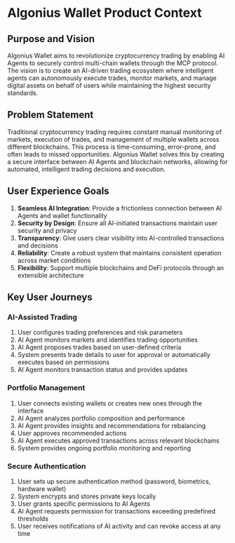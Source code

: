 # Algonius Wallet Product Context

## Purpose and Vision

Algonius Wallet aims to revolutionize cryptocurrency trading by enabling AI Agents to securely control multi-chain wallets through the MCP protocol. The vision is to create an AI-driven trading ecosystem where intelligent agents can autonomously execute trades, monitor markets, and manage digital assets on behalf of users while maintaining the highest security standards.

## Problem Statement

Traditional cryptocurrency trading requires constant manual monitoring of markets, execution of trades, and management of multiple wallets across different blockchains. This process is time-consuming, error-prone, and often leads to missed opportunities. Algonius Wallet solves this by creating a secure interface between AI Agents and blockchain networks, allowing for automated, intelligent trading decisions and execution.

## User Experience Goals

1. **Seamless AI Integration**: Provide a frictionless connection between AI Agents and wallet functionality
2. **Security by Design**: Ensure all AI-initiated transactions maintain user security and privacy
3. **Transparency**: Give users clear visibility into AI-controlled transactions and decisions
4. **Reliability**: Create a robust system that maintains consistent operation across market conditions
5. **Flexibility**: Support multiple blockchains and DeFi protocols through an extensible architecture

## Key User Journeys

### AI-Assisted Trading

1. User configures trading preferences and risk parameters
2. AI Agent monitors markets and identifies trading opportunities
3. AI Agent proposes trades based on user-defined criteria
4. System presents trade details to user for approval or automatically executes based on permissions
5. AI Agent monitors transaction status and provides updates

### Portfolio Management

1. User connects existing wallets or creates new ones through the interface
2. AI Agent analyzes portfolio composition and performance
3. AI Agent provides insights and recommendations for rebalancing
4. User approves recommended actions
5. AI Agent executes approved transactions across relevant blockchains
6. System provides ongoing portfolio monitoring and reporting

### Secure Authentication

1. User sets up secure authentication method (password, biometrics, hardware wallet)
2. System encrypts and stores private keys locally
3. User grants specific permissions to AI Agents
4. AI Agent requests permission for transactions exceeding predefined thresholds
5. User receives notifications of AI activity and can revoke access at any time
